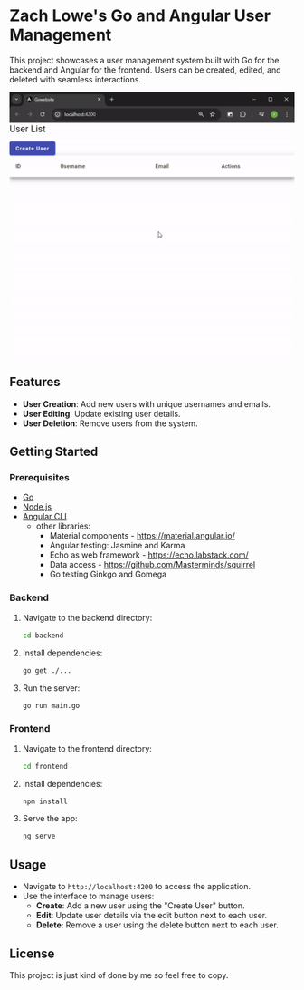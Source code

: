 # Zach Lowe's Go and Angular User Management

This project showcases a user management system built with Go for the backend and Angular for the frontend. Users can be created, edited, and deleted with seamless interactions.

![User Management System](./user-server-go-angular.gif)

## Features

- **User Creation**: Add new users with unique usernames and emails.
- **User Editing**: Update existing user details.
- **User Deletion**: Remove users from the system.

## Getting Started

### Prerequisites

- [Go](https://golang.org/doc/install)
- [Node.js](https://nodejs.org/)
- [Angular CLI](https://angular.io/cli)
  - other libraries:
    - Material components - https://material.angular.io/
    - Angular testing: Jasmine and Karma
    - Echo as web framework - https://echo.labstack.com/
    - Data access - https://github.com/Masterminds/squirrel
    - Go testing Ginkgo and Gomega

### Backend

1. Navigate to the backend directory:
    ```sh
    cd backend
    ```
2. Install dependencies:
    ```sh
    go get ./...
    ```
3. Run the server:
    ```sh
    go run main.go
    ```

### Frontend

1. Navigate to the frontend directory:
    ```sh
    cd frontend
    ```
2. Install dependencies:
    ```sh
    npm install
    ```
3. Serve the app:
    ```sh
    ng serve
    ```

## Usage

- Navigate to `http://localhost:4200` to access the application.
- Use the interface to manage users:
  - **Create**: Add a new user using the "Create User" button.
  - **Edit**: Update user details via the edit button next to each user.
  - **Delete**: Remove a user using the delete button next to each user.

## License

This project is just kind of done by me so feel free to copy.